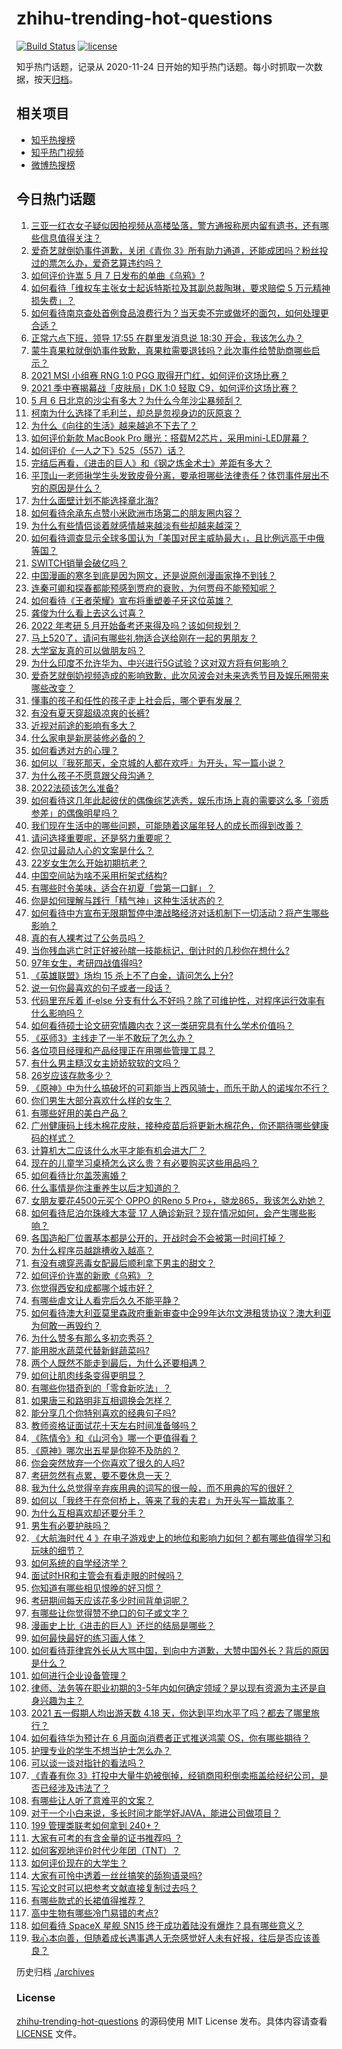 # zhihu-trending-hot-questions

[![Build Status](https://github.com/justjavac/zhihu-trending-hot-questions/workflows/ci/badge.svg?branch=master)](https://github.com/justjavac/zhihu-trending-hot-questions/actions)
[![license](https://img.shields.io/github/license/justjavac/zhihu-trending-hot-questions)](https://github.com/justjavac/zhihu-trending-hot-questions/blob/master/LICENSE)

知乎热门话题，记录从 2020-11-24 日开始的知乎热门话题。每小时抓取一次数据，按天[归档](./archives)。

## 相关项目

- [知乎热搜榜](https://github.com/justjavac/zhihu-trending-top-search)
- [知乎热门视频](https://github.com/justjavac/zhihu-trending-hot-video)
- [微博热搜榜](https://github.com/justjavac/weibo-trending-hot-search)

## 今日热门话题

<!-- BEGIN -->
<!-- 最后更新时间 Fri May 07 2021 12:06:30 GMT+0800 (China Standard Time) -->

1. [三亚一红衣女子疑似因拍视频从高楼坠落，警方通报称房内留有遗书，还有哪些信息值得关注？](https://www.zhihu.com/question/458070461)
2. [爱奇艺就倒奶事件道歉，关闭《青你
   3》所有助力通道，还能成团吗？粉丝投过的票怎么办，爱奇艺算违约吗？](https://www.zhihu.com/question/458134685)
3. [如何评价许嵩 5 月 7 日发布的单曲《乌鸦》?](https://www.zhihu.com/question/458033842)
4. [如何看待「维权车主张女士起诉特斯拉及其副总裁陶琳，要求赔偿 5
   万元精神损失费」？](https://www.zhihu.com/question/458105347)
5. [如何看待南京查处首例食品浪费行为？当天卖不完或做坏的面包，如何处理更合适？](https://www.zhihu.com/question/457974834)
6. [正常六点下班，领导 17:55 在群里发消息说 18:30
   开会，我该怎么办？](https://www.zhihu.com/question/441394605)
7. [蒙牛真果粒就倒奶事件致歉，真果粒需要退钱吗？此次事件给赞助商哪些启示？](https://www.zhihu.com/question/458167147)
8. [2021 MSI 小组赛 RNG 1:0 PGG
   取得开门红，如何评价这场比赛？](https://www.zhihu.com/question/458124015)
9. [2021 季中赛揭幕战「皮肤局」DK 1:0 轻取
   C9，如何评价这场比赛？](https://www.zhihu.com/question/458112629)
10. [5 月 6 日北京的沙尘有多大？为什么今年沙尘暴频刮？](https://www.zhihu.com/question/458041483)
11. [柯南为什么选择了毛利兰，却总是忽视身边的灰原哀？](https://www.zhihu.com/question/53067413)
12. [为什么《向往的生活》越来越追不下去了？](https://www.zhihu.com/question/398276926)
13. [如何评价新款 MacBook Pro
    曝光：搭载M2芯片，采用mini-LED屏幕？](https://www.zhihu.com/question/457911220)
14. [如何评价《一人之下》525（557）话？](https://www.zhihu.com/question/458099281)
15. [完结后再看，《进击的巨人》和《钢之炼金术士》差距有多大？](https://www.zhihu.com/question/457859510)
16. [平顶山一老师揪学生头发致皮骨分离，要承担哪些法律责任？体罚事件层出不穷的原因是什么？](https://www.zhihu.com/question/458043387)
17. [为什么面壁计划不能选择章北海?](https://www.zhihu.com/question/339320982)
18. [如何看待余承东点赞小米欧洲市场第二的朋友圈内容？](https://www.zhihu.com/question/458030150)
19. [为什么有些情侣谈着就感情越来越淡有些却越来越深？](https://www.zhihu.com/question/27713207)
20. [如何看待调查显示全球多国认为「美国对民主威胁最大」，且比例远高于中俄等国？](https://www.zhihu.com/question/458036784)
21. [SWITCH销量会破亿吗？](https://www.zhihu.com/question/266492999)
22. [中国漫画的寒冬到底是因为网文，还是说原创漫画家挣不到钱？](https://www.zhihu.com/question/457656271)
23. [连秦可卿和探春都能预感到贾府的衰败，为何贾母不能预知呢？](https://www.zhihu.com/question/454745776)
24. [如何看待《王者荣耀》宣布将重塑姜子牙这位英雄？](https://www.zhihu.com/question/457939742)
25. [龚俊为什么看上去这么讨喜？](https://www.zhihu.com/question/456646250)
26. [2022 年考研 5 月开始备考还来得及吗？该如何规划？](https://www.zhihu.com/question/458059218)
27. [马上520了，请问有哪些礼物适合送给刚在一起的男朋友？](https://www.zhihu.com/question/392835561)
28. [大学室友真的可以做朋友吗？](https://www.zhihu.com/question/448307397)
29. [为什么印度不允许华为、中兴进行5G试验？这对双方将有何影响？](https://www.zhihu.com/question/458023253)
30. [爱奇艺就倒奶视频造成的影响致歉，此次风波会对未来选秀节目及娱乐圈带来哪些改变？](https://www.zhihu.com/question/458135128)
31. [懂事的孩子和任性的孩子走上社会后，哪个更有发展？](https://www.zhihu.com/question/455549481)
32. [有没有夏天穿超级凉爽的长裤?](https://www.zhihu.com/question/24273631)
33. [近视对前途的影响有多大？](https://www.zhihu.com/question/408929919)
34. [什么家电是新房装修必备的？](https://www.zhihu.com/question/457892899)
35. [如何看透对方的心理？](https://www.zhihu.com/question/455593731)
36. [如何以『我死那天，全京城的人都在欢呼』为开头，写一篇小说？](https://www.zhihu.com/question/431814166)
37. [为什么孩子不愿意跟父母沟通？](https://www.zhihu.com/question/277346248)
38. [2022法硕该怎么准备?](https://www.zhihu.com/question/426080698)
39. [如何看待这几年此起彼伏的偶像综艺选秀，娱乐市场上真的需要这么多「资质参差」的偶像明星吗？](https://www.zhihu.com/question/457856792)
40. [我们现在生活中的哪些问题，可能随着这届年轻人的成长而得到改善？](https://www.zhihu.com/question/457149878)
41. [请问选择重要呢，还是努力重要呢？](https://www.zhihu.com/question/456182477)
42. [你见过最动人心的文案是什么？](https://www.zhihu.com/question/434963816)
43. [22岁女生怎么开始初期抗老？](https://www.zhihu.com/question/35779421)
44. [中国空间站为啥不采用桁架式结构?](https://www.zhihu.com/question/303552519)
45. [有哪些时令美味，适合在初夏「尝第一口鲜」？](https://www.zhihu.com/question/457017606)
46. [你是如何理解与践行「精气神」这种生活状态的？](https://www.zhihu.com/question/457145229)
47. [如何看待中方宣布无限期暂停中澳战略经济对话机制下一切活动？将产生哪些影响？](https://www.zhihu.com/question/458017814)
48. [真的有人裸考过了公务员吗？](https://www.zhihu.com/question/276113114)
49. [当你残血逃亡时正好被孙膑一技能标记，倒计时的几秒你在想什么?](https://www.zhihu.com/question/457388857)
50. [97年女生，考研四战值得吗?](https://www.zhihu.com/question/451524041)
51. [《英雄联盟》场均 15 杀上不了白金，请问怎么上分?](https://www.zhihu.com/question/457810299)
52. [说一句你最喜欢的句子或者一段话？](https://www.zhihu.com/question/448618978)
53. [代码里充斥着 if-else
    分支有什么不好吗？除了可维护性，对程序运行效率有什么影响吗？](https://www.zhihu.com/question/441518636)
54. [如何看待硕士论文研究情趣内衣？这一类研究具有什么学术价值吗？](https://www.zhihu.com/question/457147408)
55. [《巫师3》主线走了一半不敢玩了怎么办？](https://www.zhihu.com/question/429592567)
56. [各位项目经理和产品经理正在用哪些管理工具？](https://www.zhihu.com/question/20220285)
57. [有什么男主糙汉女主娇娇软软的文吗？](https://www.zhihu.com/question/393112777)
58. [26岁应该存款多少？](https://www.zhihu.com/question/374909843)
59. [《原神》中为什么搞破坏的可莉能当上西风骑士，而乐于助人的诺埃尔不行？](https://www.zhihu.com/question/451288588)
60. [你们男生大部分喜欢什么样的女生？](https://www.zhihu.com/question/440011949)
61. [有哪些好用的美白产品？](https://www.zhihu.com/question/47203247)
62. [广州健康码上线木棉花皮肤，接种疫苗后将更新木棉花色，你还期待哪些健康码的样式？](https://www.zhihu.com/question/458038270)
63. [计算机大二应该什么水平才能有机会进大厂？](https://www.zhihu.com/question/455993306)
64. [现在的儿童学习桌椅怎么这么贵？有必要购买这些用品吗？](https://www.zhihu.com/question/41871182)
65. [如何看待比尔盖茨离婚？](https://www.zhihu.com/question/457735506)
66. [什么事情是你注重养生以后才知道的？](https://www.zhihu.com/question/451372641)
67. [女朋友要花4500元买个 OPPO 的Reno 5
    Pro+，骁龙865，我该怎么劝她？](https://www.zhihu.com/question/455818485)
68. [如何看待尼泊尔珠峰大本营 17
    人确诊新冠？现在情况如何，会产生哪些影响？](https://www.zhihu.com/question/458025451)
69. [各国造船厂位置基本都是公开的，开战时会不会被第一时间打掉？](https://www.zhihu.com/question/457603191)
70. [为什么程序员越跳槽收入越高？](https://www.zhihu.com/question/455248912)
71. [有没有魂穿恶毒女配最后顺利拿下男主的甜文？](https://www.zhihu.com/question/445174404)
72. [如何评价许嵩的新歌《乌鸦》？](https://www.zhihu.com/question/458134702)
73. [你觉得西安和成都哪个城市好？](https://www.zhihu.com/question/379052649)
74. [有哪些虐文让人看完后久久不能平静？](https://www.zhihu.com/question/432725614)
75. [如何看待澳大利亚莫里森政府重新审查中企99年达尔文港租赁协议？澳大利亚为何敢一再毁约？](https://www.zhihu.com/question/457757110)
76. [为什么赞多有那么多初恋秀芬？](https://www.zhihu.com/question/457830128)
77. [能用脱水蔬菜代替新鲜蔬菜吗?](https://www.zhihu.com/question/423534763)
78. [两个人既然不能走到最后，为什么还要相遇？](https://www.zhihu.com/question/455035822)
79. [如何让肌肉线条变得更明显？](https://www.zhihu.com/question/457071972)
80. [有哪些你猎奇到的「零食新吃法」？](https://www.zhihu.com/question/457262929)
81. [如果唐三和路明非互相调换会怎样？](https://www.zhihu.com/question/457614079)
82. [能分享几个你特别喜欢的经典句子吗?](https://www.zhihu.com/question/457082503)
83. [教师资格证面试花十天左右时间准备够吗？](https://www.zhihu.com/question/433616547)
84. [《陈情令》和《山河令》哪一个更值得看？](https://www.zhihu.com/question/452480039)
85. [《原神》哪次出五星是你猝不及防的？](https://www.zhihu.com/question/457196345)
86. [你会突然放弃一个你喜欢了很久的人吗?](https://www.zhihu.com/question/456548983)
87. [考研忽然有点累，要不要休息一天？](https://www.zhihu.com/question/449949480)
88. [我为什么总觉得辛弃疾用典的词写的很一般，而不用典的写的很好？](https://www.zhihu.com/question/51075975)
89. [如何以「我终于在奈何桥上，等来了我的夫君」为开头写一篇故事？](https://www.zhihu.com/question/447930710)
90. [为什么互相喜欢却还要分手？](https://www.zhihu.com/question/303998486)
91. [男生有必要护肤吗？](https://www.zhihu.com/question/318078779)
92. [《大航海时代 4
    》在电子游戏史上的地位和影响力如何？都有哪些值得学习和玩味的细节？](https://www.zhihu.com/question/29672403)
93. [如何系统的自学经济学？](https://www.zhihu.com/question/26733648)
94. [面试时HR和主管会有看走眼的时候吗？](https://www.zhihu.com/question/452324429)
95. [你知道有哪些相见恨晚的好习惯？](https://www.zhihu.com/question/444191417)
96. [考研期间每天应该花多少时间背单词呢？](https://www.zhihu.com/question/457500055)
97. [有哪些让你觉得赞不绝口的句子或文字？](https://www.zhihu.com/question/456310180)
98. [漫画史上比《进击的巨人》还烂的结局是哪些？](https://www.zhihu.com/question/457941791)
99. [如何最快最好的练习画人体？](https://www.zhihu.com/question/357227404)
100. [如何看待菲律宾外长从大骂中国，到向中方道歉，大赞中国外长？背后的原因是什么？](https://www.zhihu.com/question/457922516)
101. [如何进行企业设备管理？](https://www.zhihu.com/question/36012773)
102. [律师、法务等在职业初期的3-5年内如何确定领域？是以现有资源为主还是自身兴趣为主？](https://www.zhihu.com/question/453721235)
103. [2021 五一假期人均出游天数 4.18
     天，你达到平均水平了吗？都去了哪里旅行？](https://www.zhihu.com/question/458009515)
104. [如何看待华为预计在 6 月面向消费者正式推送鸿蒙
     OS，你有哪些期待？](https://www.zhihu.com/question/457820791)
105. [护理专业的学生不想当护士怎么办？](https://www.zhihu.com/question/312670811)
106. [可以谈一谈对指针的看法吗？](https://www.zhihu.com/question/446081991)
107. [《青春有你
     3》打投中大量牛奶被倒掉，经销商囤积倒卖瓶盖给经纪公司，是否已经涉及违法了？](https://www.zhihu.com/question/457626102)
108. [有哪些让人听了意难平的文案？](https://www.zhihu.com/question/441159566)
109. [对于一个小白来说，多长时间才能学好JAVA，能进公司做项目？](https://www.zhihu.com/question/447434199)
110. [199 管理类联考如何拿到 240+？](https://www.zhihu.com/question/61541247)
111. [大家有可考的有含金量的证书推荐吗 ？](https://www.zhihu.com/question/428848820)
112. [如何客观地评价时代少年团（TNT）？](https://www.zhihu.com/question/445848410)
113. [如何评价现在的大学生？](https://www.zhihu.com/question/26452022)
114. [大家有可怜中透着一丝丝搞笑的舔狗语录吗?](https://www.zhihu.com/question/410762692)
115. [写论文时可以把参考文献直接复制过去吗？](https://www.zhihu.com/question/303759376)
116. [有哪些款式的长裙值得推荐？](https://www.zhihu.com/question/270950909)
117. [高中生物有哪些冷门易错的考点?](https://www.zhihu.com/question/447559813)
118. [如何看待 SpaceX 星舰 SN15
     终于成功着陆没有爆炸？具有哪些意义？](https://www.zhihu.com/question/457998938)
119. [我心本向善，但随着成长遇事遇人无奈感觉好人未有好报，往后是否应该善良？](https://www.zhihu.com/question/455632902)

<!-- END -->

历史归档 [./archives](./archives)

### License

[zhihu-trending-hot-questions](https://github.com/justjavac/zhihu-trending-hot-questions)
的源码使用 MIT License 发布。具体内容请查看 [LICENSE](./LICENSE) 文件。
